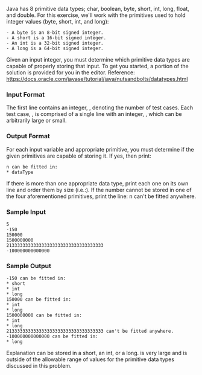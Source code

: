 Java has 8 primitive data types; char, boolean, byte, short, int, long, float, and double. For this exercise, we'll work with the primitives used to hold integer values (byte, short, int, and long):

    - A byte is an 8-bit signed integer.
    - A short is a 16-bit signed integer.
    - An int is a 32-bit signed integer.
    - A long is a 64-bit signed integer.
    
Given an input integer, you must determine which primitive data types are capable of properly storing that input.
To get you started, a portion of the solution is provided for you in the editor.
Reference: https://docs.oracle.com/javase/tutorial/java/nutsandbolts/datatypes.html
### Input Format
The first line contains an integer,
, denoting the number of test cases.
Each test case, , is comprised of a single line with an integer,
, which can be arbitrarily large or small.
### Output Format
For each input variable and appropriate primitive, you must determine if the given primitives are capable of storing it. 
If yes, then print:
```console
n can be fitted in:
* dataType
```
If there is more than one appropriate data type, print each one on its own line and order them by size (i.e.:).
If the number cannot be stored in one of the four aforementioned primitives, print the line:
n can't be fitted anywhere.

### Sample Input
```console
5
-150
150000
1500000000
213333333333333333333333333333333333
-100000000000000
```

### Sample Output
```console
-150 can be fitted in:
* short
* int
* long
150000 can be fitted in:
* int
* long
1500000000 can be fitted in:
* int
* long
213333333333333333333333333333333333 can't be fitted anywhere.
-100000000000000 can be fitted in:
* long
```
Explanation
can be stored in a short, an int, or a long.
is very large and is outside of the allowable range of values for the primitive data types discussed in this problem.
